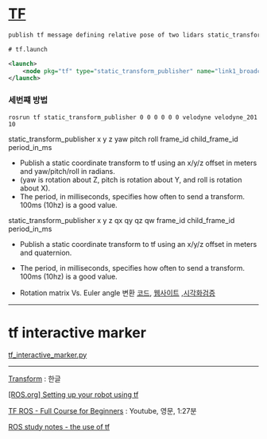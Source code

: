 
# [TF](http://wiki.ros.org/tf)

```xml
publish tf message defining relative pose of two lidars static_transform_publisher x y z yaw pitch roll frame_id child_frame_id period_in_ms static_transform_publisher 1 0 0 0 0 0 velodyne_1 velodyne_2 10

# tf.launch

<launch>
	<node pkg="tf" type="static_transform_publisher" name="link1_broadcaster" args="0.1 0 0 0.0 0.1 0.1 0.1 velodyne_1 velodyne_2 10" />
</launch>
```

### 세번쨰 방법 

`rosrun tf static_transform_publisher 0 0 0 0 0 0 velodyne velodyne_201 10`

static_transform_publisher x y z yaw pitch roll frame_id child_frame_id period_in_ms
- Publish a static coordinate transform to tf using an x/y/z offset in meters and yaw/pitch/roll in radians. 
- (yaw is rotation about Z, pitch is rotation about Y, and roll is rotation about X). 
- The period, in milliseconds, specifies how often to send a transform. 100ms (10hz) is a good value.

static_transform_publisher x y z qx qy qz qw frame_id child_frame_id  period_in_ms
- Publish a static coordinate transform to tf using an x/y/z offset in meters and quaternion. 
- The period, in milliseconds, specifies how often to send a transform. 100ms (10hz) is a good value.


- Rotation matrix Vs. Euler angle 변환 [코드](https://www.learnopencv.com/rotation-matrix-to-euler-angles/), [웹사이트](https://www.andre-gaschler.com/rotationconverter/) ,[시각화검증](http://danceswithcode.net/engineeringnotes/rotations_in_3d/demo3D/rotations_in_3d_tool.html)

---

# tf interactive marker

[tf_interactive_marker.py](https://gist.github.com/awesomebytes/2aa18ba3b821b2f580a2)


---

[Transform](http://harderthan.co.kr/2019/05/08/ros-tf/) : 한글 



[[ROS.org] Setting up your robot using tf](http://wiki.ros.org/navigation/Tutorials/RobotSetup/TF)


[TF ROS - Full Course for Beginners]() : Youtube, 영문, 1:27분

[ROS study notes - the use of tf](https://www.twblogs.net/a/5bde026a2b717720b51b323d)

